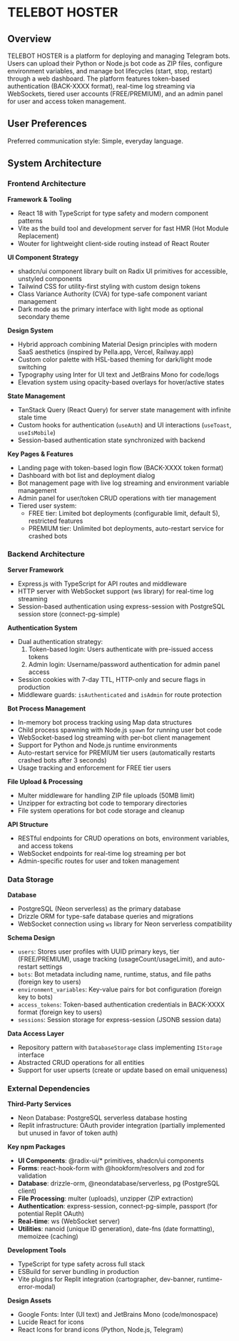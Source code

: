 # TELEBOT HOSTER

## Overview

TELEBOT HOSTER is a platform for deploying and managing Telegram bots. Users can upload their Python or Node.js bot code as ZIP files, configure environment variables, and manage bot lifecycles (start, stop, restart) through a web dashboard. The platform features token-based authentication (BACK-XXXX format), real-time log streaming via WebSockets, tiered user accounts (FREE/PREMIUM), and an admin panel for user and access token management.

## User Preferences

Preferred communication style: Simple, everyday language.

## System Architecture

### Frontend Architecture

**Framework & Tooling**
- React 18 with TypeScript for type safety and modern component patterns
- Vite as the build tool and development server for fast HMR (Hot Module Replacement)
- Wouter for lightweight client-side routing instead of React Router

**UI Component Strategy**
- shadcn/ui component library built on Radix UI primitives for accessible, unstyled components
- Tailwind CSS for utility-first styling with custom design tokens
- Class Variance Authority (CVA) for type-safe component variant management
- Dark mode as the primary interface with light mode as optional secondary theme

**Design System**
- Hybrid approach combining Material Design principles with modern SaaS aesthetics (inspired by Pella.app, Vercel, Railway.app)
- Custom color palette with HSL-based theming for dark/light mode switching
- Typography using Inter for UI text and JetBrains Mono for code/logs
- Elevation system using opacity-based overlays for hover/active states

**State Management**
- TanStack Query (React Query) for server state management with infinite stale time
- Custom hooks for authentication (`useAuth`) and UI interactions (`useToast`, `useIsMobile`)
- Session-based authentication state synchronized with backend

**Key Pages & Features**
- Landing page with token-based login flow (BACK-XXXX token format)
- Dashboard with bot list and deployment dialog
- Bot management page with live log streaming and environment variable management
- Admin panel for user/token CRUD operations with tier management
- Tiered user system:
  - FREE tier: Limited bot deployments (configurable limit, default 5), restricted features
  - PREMIUM tier: Unlimited bot deployments, auto-restart service for crashed bots

### Backend Architecture

**Server Framework**
- Express.js with TypeScript for API routes and middleware
- HTTP server with WebSocket support (ws library) for real-time log streaming
- Session-based authentication using express-session with PostgreSQL session store (connect-pg-simple)

**Authentication System**
- Dual authentication strategy:
  1. Token-based login: Users authenticate with pre-issued access tokens
  2. Admin login: Username/password authentication for admin panel access
- Session cookies with 7-day TTL, HTTP-only and secure flags in production
- Middleware guards: `isAuthenticated` and `isAdmin` for route protection

**Bot Process Management**
- In-memory bot process tracking using Map data structures
- Child process spawning with Node.js `spawn` for running user bot code
- WebSocket-based log streaming with per-bot client management
- Support for Python and Node.js runtime environments
- Auto-restart service for PREMIUM tier users (automatically restarts crashed bots after 3 seconds)
- Usage tracking and enforcement for FREE tier users

**File Upload & Processing**
- Multer middleware for handling ZIP file uploads (50MB limit)
- Unzipper for extracting bot code to temporary directories
- File system operations for bot code storage and cleanup

**API Structure**
- RESTful endpoints for CRUD operations on bots, environment variables, and access tokens
- WebSocket endpoints for real-time log streaming per bot
- Admin-specific routes for user and token management

### Data Storage

**Database**
- PostgreSQL (Neon serverless) as the primary database
- Drizzle ORM for type-safe database queries and migrations
- WebSocket connection using `ws` library for Neon serverless compatibility

**Schema Design**
- `users`: Stores user profiles with UUID primary keys, tier (FREE/PREMIUM), usage tracking (usageCount/usageLimit), and auto-restart settings
- `bots`: Bot metadata including name, runtime, status, and file paths (foreign key to users)
- `environment_variables`: Key-value pairs for bot configuration (foreign key to bots)
- `access_tokens`: Token-based authentication credentials in BACK-XXXX format (foreign key to users)
- `sessions`: Session storage for express-session (JSONB session data)

**Data Access Layer**
- Repository pattern with `DatabaseStorage` class implementing `IStorage` interface
- Abstracted CRUD operations for all entities
- Support for user upserts (create or update based on email uniqueness)

### External Dependencies

**Third-Party Services**
- Neon Database: PostgreSQL serverless database hosting
- Replit infrastructure: OAuth provider integration (partially implemented but unused in favor of token auth)

**Key npm Packages**
- **UI Components**: @radix-ui/* primitives, shadcn/ui components
- **Forms**: react-hook-form with @hookform/resolvers and zod for validation
- **Database**: drizzle-orm, @neondatabase/serverless, pg (PostgreSQL client)
- **File Processing**: multer (uploads), unzipper (ZIP extraction)
- **Authentication**: express-session, connect-pg-simple, passport (for potential Replit OAuth)
- **Real-time**: ws (WebSocket server)
- **Utilities**: nanoid (unique ID generation), date-fns (date formatting), memoizee (caching)

**Development Tools**
- TypeScript for type safety across full stack
- ESBuild for server bundling in production
- Vite plugins for Replit integration (cartographer, dev-banner, runtime-error-modal)

**Design Assets**
- Google Fonts: Inter (UI text) and JetBrains Mono (code/monospace)
- Lucide React for icons
- React Icons for brand icons (Python, Node.js, Telegram)